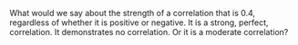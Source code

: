 What would we say about the strength of a correlation that is 0.4, regardless
of whether it is positive or negative. It is a strong, perfect, correlation. It
demonstrates no correlation. Or it is a moderate correlation?
